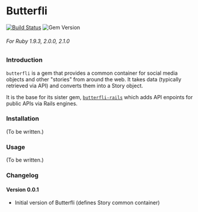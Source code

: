 Butterfli
==========

[![Build Status](https://travis-ci.org/delner/butterfli.svg?branch=master)](https://travis-ci.org/delner/butterfli) ![Gem Version](https://badge.fury.io/rb/butterfli.svg)
###### *For Ruby 1.9.3, 2.0.0, 2.1.0*

### Introduction

`butterfli` is a gem that provides a common container for social media objects and other "stories" from around the web. It takes data (typically retrieved via API) and converts them into a Story object. 

It is the base for its sister gem, [`butterfli-rails`](https://github.com/delner/butterfli-rails) which adds API enpoints for public APIs via Rails engines.

### Installation

(To be written.)

### Usage

(To be written.)

### Changelog

#### Version 0.0.1

 - Initial version of Butterfli (defines Story common container)
